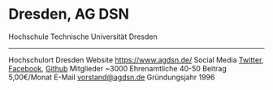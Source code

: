 # Dresden, AG DSN

  Hochschule      Technische Universität Dresden
  --------------- ----------------------------------------------------------------------------------------------------------------------------------------
  Hochschulort    Dresden
  Website         <https://www.agdsn.de/>
  Social Media    [Twitter](https://twitter.com/ag_dsn), [Facebook](https://www.facebook.com/DresdnerStudentenNetz/), [Github](https://github.com/agdsn)
  Mitglieder      \~3000
  Ehrenamtliche   40-50
  Beitrag         5,00€/Monat
  E-Mail          [vorstand@agdsn.de](/mailto/vorstand@agdsn.de)
  Gründungsjahr   1996
